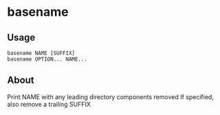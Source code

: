 # basename

## Usage
```
basename NAME [SUFFIX]
basename OPTION... NAME...
```

## About

Print NAME with any leading directory components removed
If specified, also remove a trailing SUFFIX
